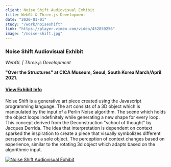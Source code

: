 ```yaml
---
client: Noise Shift Audiovisual Exhibit
title: WebGL & Three.js Development
date: "2020-01-01"
study: "/work/noiseshift"
link: "https://player.vimeo.com/video/452859256"
image: "/noise-shift.jpg"
---
```


### Noise Shift Audiovisual Exhibit

_WebGL | Three.js Development_

**"Over the Structures" at CICA Museum, Seoul, South Korea March/April 2021.**

#### [View Exhibit Info](https://cicamuseum.com/wp-content/uploads/Over-the-Structures-2021_Catalog.pdf)

Noise Shift is a generative art piece created using the Javascript programming language. The art consists of a 3D object which is manipulated by the input of a Perlin Noise algorithm. The scene which holds the object loops indefinitely while generating a new shape for every loop. This concept derived from the Deconstruction "school of thought" by Jacques Derrida. The idea that interpretation is dependent on context sparked the inspiration to create a piece that visually symbolizes different perspectives on a sole object. The perception of context changes based on experience, similar to the rotating 3d object which adapts based on the algorithmic input.

[![Noise Shift Audiovisual Exhibit](https://i.vimeocdn.com/video/948692799-e89588782d2ff3d6a6d5f31dd2c71098338e137e9e1d43ecdb375910ca48c2bc-d?mw=2300&mh=1294&q=70)](https://player.vimeo.com/video/452859256)
